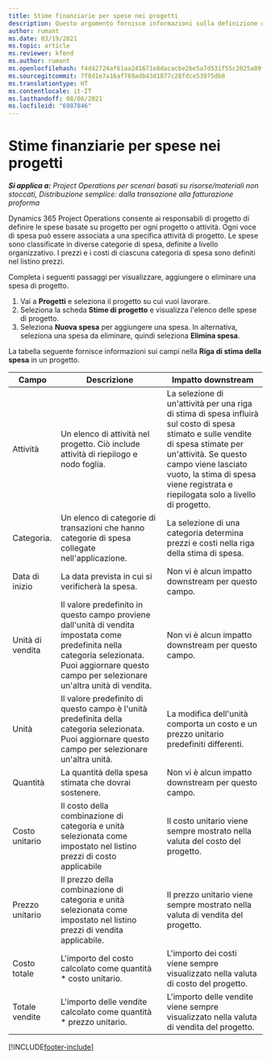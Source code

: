 ```yaml
---
title: Stime finanziarie per spese nei progetti
description: Questo argomento fornisce informazioni sulla definizione o sulla stima delle spese basate sul progetto.
author: rumant
ms.date: 03/19/2021
ms.topic: article
ms.reviewer: kfend
ms.author: rumant
ms.openlocfilehash: f4d42724af61aa241671e8dacacbe2be5a7d531f55c2025a89ff777ac41e9b67
ms.sourcegitcommit: 7f8d1e7a16af769adb43d1877c28fdce53975db8
ms.translationtype: HT
ms.contentlocale: it-IT
ms.lasthandoff: 08/06/2021
ms.locfileid: "6987846"
---
```

# <a name="financial-estimates-for-expenses-on-projects"></a>Stime finanziarie per spese nei progetti
_**Si applica a:** Project Operations per scenari basati su risorse/materiali non stoccati, Distribuzione semplice: dalla transazione alla fatturazione proforma_

Dynamics 365 Project Operations consente ai responsabili di progetto di definire le spese basate su progetto per ogni progetto o attività. Ogni voce di spesa può essere associata a una specifica attività di progetto. Le spese sono classificate in diverse categorie di spesa, definite a livello organizzativo. I prezzi e i costi di ciascuna categoria di spesa sono definiti nel listino prezzi. 

Completa i seguenti passaggi per visualizzare, aggiungere o eliminare una spesa di progetto.

1. Vai a **Progetti** e seleziona il progetto su cui vuoi lavorare.
2. Seleziona la scheda **Stime di progetto** e visualizza l'elenco delle spese di progetto.
3. Seleziona **Nuova spesa** per aggiungere una spesa. In alternativa, seleziona una spesa da eliminare, quindi seleziona **Elimina spesa**.

La tabella seguente fornisce informazioni sui campi nella **Riga di stima della spesa** in un progetto. 

| **Campo** | **Descrizione** | **Impatto downstream** |
| --- | --- | --- |
| Attività | Un elenco di attività nel progetto. Ciò include attività di riepilogo e nodo foglia. | La selezione di un'attività per una riga di stima di spesa influirà sul costo di spesa stimato e sulle vendite di spesa stimate per un'attività. Se questo campo viene lasciato vuoto, la stima di spesa viene registrata e riepilogata solo a livello di progetto. |
| Categoria. | Un elenco di categorie di transazioni che hanno categorie di spesa collegate nell'applicazione. | La selezione di una categoria determina prezzi e costi nella riga della stima di spesa. |
| Data di inizio | La data prevista in cui si verificherà la spesa. | Non vi è alcun impatto downstream per questo campo. |
| Unità di vendita | Il valore predefinito in questo campo proviene dall'unità di vendita impostata come predefinita nella categoria selezionata. Puoi aggiornare questo campo per selezionare un'altra unità di vendita. | Non vi è alcun impatto downstream per questo campo. |
| Unità | Il valore predefinito di questo campo è l'unità predefinita della categoria selezionata. Puoi aggiornare questo campo per selezionare un'altra unità. | La modifica dell'unità comporta un costo e un prezzo unitario predefiniti differenti. |
| Quantità | La quantità della spesa stimata che dovrai sostenere. | Non vi è alcun impatto downstream per questo campo. |
| Costo unitario | Il costo della combinazione di categoria e unità selezionata come impostato nel listino prezzi di costo applicabile | Il costo unitario viene sempre mostrato nella valuta del costo del progetto. |
| Prezzo unitario | Il prezzo della combinazione di categoria e unità selezionata come impostato nel listino prezzi di vendita applicabile. | Il prezzo unitario viene sempre mostrato nella valuta di vendita del progetto. |
| Costo totale | L'importo del costo calcolato come quantità \* costo unitario.| L'importo dei costi viene sempre visualizzato nella valuta di costo del progetto. |
| Totale vendite | L'importo delle vendite calcolato come quantità \* prezzo unitario. | L'importo delle vendite viene sempre visualizzato nella valuta di vendita del progetto. |


[!INCLUDE[footer-include](../includes/footer-banner.md)]
